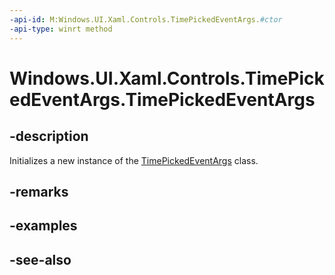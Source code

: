 ```yaml
---
-api-id: M:Windows.UI.Xaml.Controls.TimePickedEventArgs.#ctor
-api-type: winrt method
---
```


<!-- Method syntax
public TimePickedEventArgs()
-->

# Windows.UI.Xaml.Controls.TimePickedEventArgs.TimePickedEventArgs

## -description
Initializes a new instance of the [TimePickedEventArgs](timepickedeventargs.md) class.


## -remarks

## -examples

## -see-also

